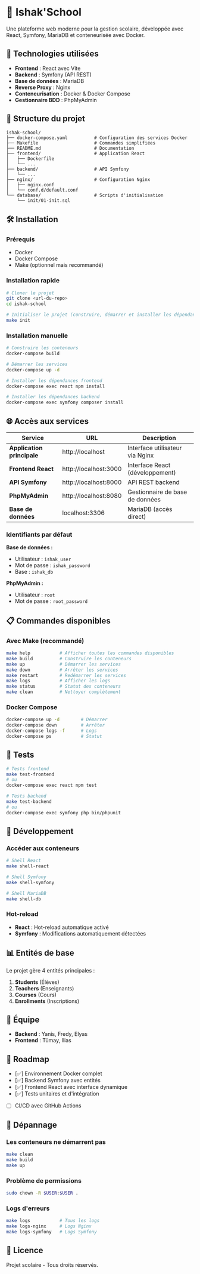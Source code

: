 # 🏫 Ishak'School

Une plateforme web moderne pour la gestion scolaire, développée avec React, Symfony, MariaDB et conteneurisée avec Docker.

## 🚀 Technologies utilisées

- **Frontend** : React avec Vite
- **Backend** : Symfony (API REST)
- **Base de données** : MariaDB
- **Reverse Proxy** : Nginx
- **Conteneurisation** : Docker & Docker Compose
- **Gestionnaire BDD** : PhpMyAdmin

## 📁 Structure du projet

```
ishak-school/
├── docker-compose.yaml          # Configuration des services Docker
├── Makefile                     # Commandes simplifiées
├── README.md                    # Documentation
├── frontend/                    # Application React
│   ├── Dockerfile
│   └── ...
├── backend/                     # API Symfony
│   └── ...
├── nginx/                       # Configuration Nginx
│   ├── nginx.conf
│   └── conf.d/default.conf
└── database/                    # Scripts d'initialisation
    └── init/01-init.sql
```

## 🛠️ Installation

### Prérequis

- Docker
- Docker Compose
- Make (optionnel mais recommandé)

### Installation rapide

```bash
# Cloner le projet
git clone <url-du-repo>
cd ishak-school

# Initialiser le projet (construire, démarrer et installer les dépendances)
make init
```

### Installation manuelle

```bash
# Construire les conteneurs
docker-compose build

# Démarrer les services
docker-compose up -d

# Installer les dépendances frontend
docker-compose exec react npm install

# Installer les dépendances backend
docker-compose exec symfony composer install
```

## 🌐 Accès aux services

| Service | URL | Description |
|---------|-----|-------------|
| **Application principale** | http://localhost | Interface utilisateur via Nginx |
| **Frontend React** | http://localhost:3000 | Interface React (développement) |
| **API Symfony** | http://localhost:8000 | API REST backend |
| **PhpMyAdmin** | http://localhost:8080 | Gestionnaire de base de données |
| **Base de données** | localhost:3306 | MariaDB (accès direct) |

### Identifiants par défaut

**Base de données :**
- Utilisateur : `ishak_user`
- Mot de passe : `ishak_password`
- Base : `ishak_db`

**PhpMyAdmin :**
- Utilisateur : `root`
- Mot de passe : `root_password`

## 📋 Commandes disponibles

### Avec Make (recommandé)

```bash
make help           # Afficher toutes les commandes disponibles
make build          # Construire les conteneurs
make up             # Démarrer les services
make down           # Arrêter les services
make restart        # Redémarrer les services
make logs           # Afficher les logs
make status         # Statut des conteneurs
make clean          # Nettoyer complètement
```

### Docker Compose

```bash
docker-compose up -d        # Démarrer
docker-compose down         # Arrêter
docker-compose logs -f      # Logs
docker-compose ps           # Statut
```

## 🧪 Tests

```bash
# Tests frontend
make test-frontend
# ou
docker-compose exec react npm test

# Tests backend
make test-backend
# ou
docker-compose exec symfony php bin/phpunit
```

## 🔧 Développement

### Accéder aux conteneurs

```bash
# Shell React
make shell-react

# Shell Symfony
make shell-symfony

# Shell MariaDB
make shell-db
```

### Hot-reload

- **React** : Hot-reload automatique activé
- **Symfony** : Modifications automatiquement détectées

## 📊 Entités de base

Le projet gère 4 entités principales :

1. **Students** (Élèves)
2. **Teachers** (Enseignants)
3. **Courses** (Cours)
4. **Enrollments** (Inscriptions)

## 🤝 Équipe

- **Backend** : Yanis, Fredy, Elyas
- **Frontend** : Tümay, Ilias

## 📝 Roadmap

- [✅] Environnement Docker complet
- [✅] Backend Symfony avec entités
- [✅] Frontend React avec interface dynamique
- [✅] Tests unitaires et d'intégration
- [ ] CI/CD avec GitHub Actions

## 🚨 Dépannage

### Les conteneurs ne démarrent pas
```bash
make clean
make build
make up
```

### Problème de permissions
```bash
sudo chown -R $USER:$USER .
```

### Logs d'erreurs
```bash
make logs           # Tous les logs
make logs-nginx     # Logs Nginx
make logs-symfony   # Logs Symfony
```

## 📄 Licence

Projet scolaire - Tous droits réservés. 

